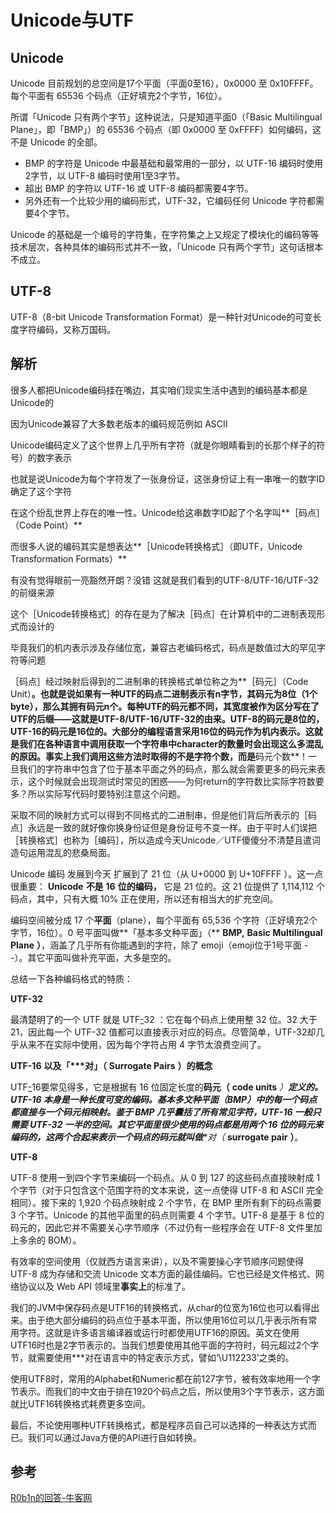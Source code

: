# Unicode与UTF



## Unicode

Unicode 目前规划的总空间是17个平面（平面0至16），0x0000 至 0x10FFFF。每个平面有 65536 个码点（正好填充2个字节，16位）。

所谓「Unicode 只有两个字节」这种说法，只是知道平面0（「Basic Multilingual Plane」，即「BMP」）的 65536 个码点（即 0x0000 至 0xFFFF）如何编码，这不是 Unicode 的全部。

- BMP 的字符是 Unicode 中最基础和最常用的一部分，以 UTF-16 编码时使用2字节，以 UTF-8 编码时使用1至3字节。
- 超出 BMP 的字符以 UTF-16 或 UTF-8 编码都需要4字节。
- 另外还有一个比较少用的编码形式，UTF-32，它编码任何 Unicode 字符都需要4个字节。

Unicode 的基础是一个编号的字符集，在字符集之上又规定了模块化的编码等等技术层次，各种具体的编码形式并不一致，「Unicode 只有两个字节」这句话根本不成立。



## UTF-8

UTF-8（8-bit Unicode Transformation Format）是一种针对Unicode的可变长度字符编码，又称万国码。



## 解析

很多人都把Unicode编码挂在嘴边，其实咱们现实生活中遇到的编码基本都是Unicode的 

因为Unicode兼容了大多数老版本的编码规范例如 ASCII 

Unicode编码定义了这个世界上几乎所有字符（就是你眼睛看到的长那个样子的符号）的数字表示 

也就是说Unicode为每个字符发了一张身份证，这张身份证上有一串唯一的数字ID确定了这个字符 

在这个纷乱世界上存在的唯一性。Unicode给这串数字ID起了个名字叫**［码点］（Code Point）**

而很多人说的编码其实是想表达**［Unicode转换格式］（即UTF，Unicode Transformation Formats）**

有没有觉得眼前一亮豁然开朗？没错 这就是我们看到的UTF-8/UTF-16/UTF-32的前缀来源 

这个［Unicode转换格式］的存在是为了解决［码点］在计算机中的二进制表现形式而设计的 

毕竟我们的机内表示涉及存储位宽，兼容古老编码格式，码点是数值过大的罕见字符等问题 

［码点］经过映射后得到的二进制串的转换格式单位称之为**［码元］（Code Unit）**。也就是说如果有一种UTF的码点二进制表示有n字节，其码元为8位（1个byte），那么其拥有码元n个。每种UTF的码元都不同，其宽度被作为区分写在了UTF的后缀——这就是UTF-8/UTF-16/UTF-32的由来。UTF-8的码元是8位的，UTF-16的码元是16位的。大部分的编程语言采用16位的码元作为机内表示。这就是我们在各种语言中调用获取一个字符串中character的数量时会出现这么多混乱的原因。事实上我们调用这些方法时取得的不是字符个数，而是**码元个数**！一旦我们的字符串中包含了位于基本平面之外的码点，那么就会需要更多的码元来表示，这个时候就会出现测试时常见的困惑——为何return的字符数比实际字符数要多？所以实际写代码时要特别注意这个问题。 

采取不同的映射方式可以得到不同格式的二进制串，但是他们背后所表示的［码点］永远是一致的就好像你换身份证但是身份证号不变一样。由于平时人们误把［转换格式］也称为［编码］，所以造成今天Unicode／UTF傻傻分不清楚且遣词造句运用混乱的悲桑局面。 

Unicode 编码 发展到今天 扩展到了 21 位（从 U+0000 到 U+10FFFF ）。这一点很重要： **Unicode** **不是** **16** **位的编码，** 它是 21 位的。这 21 位提供了 1,114,112 个码点，其中，只有大概 10% 正在使用，所以还有相当大的扩充空间。 

编码空间被分成 17 个**平面**（plane），每个平面有 65,536 个字符（正好填充2个字节，16位）。0 号平面叫做**「基本多文种平面」（** **BMP,** **Basic Multilingual Plane** **）**，涵盖了几乎所有你能遇到的字符，除了 emoji（emoji位于1号平面 - -）。其它平面叫做补充平面，大多是空的。 

总结一下各种编码格式的特质： 

**UTF-32**

最清楚明了的一个 UTF 就是 UTF[-](http://en.wikipedia.org/wiki/UTF-32)32 ：它在每个码点上使用整 32 位。32 大于 21，因此每一个 UTF-32 值都可以直接表示对应的码点。尽管简单，UTF-32却几乎从来不在实际中使用，因为每个字符占用 4 字节太浪费空间了。 

**UTF-16** **以及「\**\*对」（** **Surrogate Pairs** **）的概念**

UTF[-](http://en.wikipedia.org/wiki/UTF-16)16要常见得多，它是根据有 16 位固定长度的**码元（** **code units** **）**定义的。UTF-16 本身是一种长度可变的编码。基本多文种平面（BMP）中的每一个码点都直接与一个码元相映射。鉴于 BMP 几乎囊括了所有常见字符，UTF-16 一般只需要 UTF-32 一半的空间。其它平面里很少使用的码点都是用两个 16 位的码元来编码的，这两个合起来表示一个码点的码元就叫做***\**对（** **surrogate pair** **）**。 

**UTF-8**

UTF-8 使用一到四个字节来编码一个码点。从 0 到 127 的这些码点直接映射成 1 个字节（对于只包含这个范围字符的文本来说，这一点使得 UTF-8 和 ASCII 完全相同）。接下来的 1,920 个码点映射成 2 个字节，在 BMP 里所有剩下的码点需要 3 个字节。Unicode 的其他平面里的码点则需要 4 个字节。UTF-8 是基于 8 位的码元的，因此它并不需要关心字节顺序（不过仍有一些程序会在 UTF-8 文件里加上多余的 BOM）。 

有效率的空间使用（仅就西方语言来讲），以及不需要操心字节顺序问题使得 UTF-8 成为存储和交流 Unicode 文本方面的最佳编码。它也已经是文件格式、网络协议以及 Web API 领域里**事实上**的标准了。 

我们的JVM中保存码点是UTF16的转换格式，从char的位宽为16位也可以看得出来。由于绝大部分编码的码点位于基本平面，所以使用16位可以几乎表示所有常用字符。这就是许多语言编译器或运行时都使用UTF16的原因。英文在使用UTF16时也是2字节表示的。当我们想要使用其他平面的字符时，码元超过2个字节，就需要使用***对在语言中的特定表示方式，譬如‘\U112233’之类的。 

使用UTF8时，常用的Alphabet和Numeric都在前127字节，被有效率地用一个字节表示。而我们的中文由于排在1920个码点之后，所以使用3个字节表示，这方面就比UTF16转换格式耗费更多空间。 

最后，不论使用哪种UTF转换格式，都是程序员自己可以选择的一种表达方式而已。我们可以通过Java方便的API进行自如转换。



## 参考

[R0b1n的回答-牛客网](https://www.nowcoder.com/profile/938383901/myFollowings/detail/12945719)